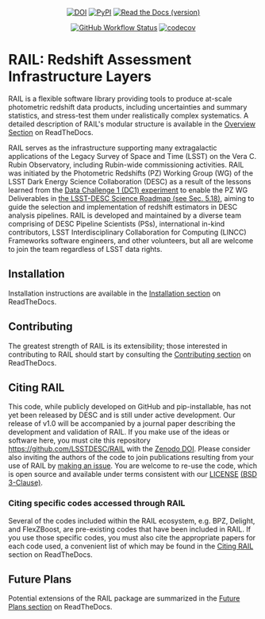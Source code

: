 <div align="center">

[![DOI](https://zenodo.org/badge/223043497.svg)](https://zenodo.org/badge/latestdoi/223043497)
[![PyPI](https://img.shields.io/pypi/v/pz-rail?color=blue&logo=pypi&logoColor=white)](https://pypi.org/project/pz-rail/)
[![Read the Docs (version)](https://img.shields.io/readthedocs/lsstdescrail/stable?color=blue&logo=readthedocs&logoColor=white)](https://lsstdescrail.readthedocs.io/en/stable/#)

[![GitHub Workflow Status](https://img.shields.io/github/workflow/status/LSSTDESC/RAIL/rail?logo=Github)](https://github.com/LSSTDESC/RAIL/actions/workflows/main.yml)
[![codecov](https://codecov.io/gh/LSSTDESC/RAIL/branch/master/graph/badge.svg)](https://codecov.io/gh/LSSTDESC/RAIL)

</div>

# RAIL: Redshift Assessment Infrastructure Layers

RAIL is a flexible software library providing tools to produce at-scale photometric redshift data products, including uncertainties and summary statistics, and stress-test them under realistically complex systematics.
A detailed description of RAIL's modular structure is available in the [Overview Section](https://lsstdescrail.readthedocs.io/en/stable/source/overview.html) on ReadTheDocs.

RAIL serves as the infrastructure supporting many extragalactic applications of the Legacy Survey of Space and Time (LSST) on the Vera C. Rubin Observatory, including Rubin-wide commissioning activities. 
RAIL was initiated by the Photometric Redshifts (PZ) Working Group (WG) of the LSST Dark Energy Science Collaboration (DESC) as a result of the lessons learned from the [Data Challenge 1 (DC1) experiment](https://academic.oup.com/mnras/article/499/2/1587/5905416) to enable the PZ WG Deliverables in [the LSST-DESC Science Roadmap (see Sec. 5.18)](https://lsstdesc.org/assets/pdf/docs/DESC_SRM_latest.pdf), aiming to guide the selection and implementation of redshift estimators in DESC analysis pipelines.
RAIL is developed and maintained by a diverse team comprising of DESC Pipeline Scientists (PSs), international in-kind contributors, LSST Interdisciplinary Collaboration for Computing (LINCC) Frameworks software engineers, and other volunteers, but all are welcome to join the team regardless of LSST data rights. 

## Installation

Installation instructions are available in the [Installation section](https://lsstdescrail.readthedocs.io/en/stable/source/installation.html) on ReadTheDocs.

## Contributing

The greatest strength of RAIL is its extensibility; those interested in contributing to RAIL should start by consulting the [Contributing section](https://lsstdescrail.readthedocs.io/en/stable/source/contributing.html) on ReadTheDocs.

## Citing RAIL

This code, while publicly developed on GitHub and pip-installable, has not yet been released by DESC and is still under active development. 
Our release of v1.0 will be accompanied by a journal paper describing the development and validation of RAIL.
If you make use of the ideas or software here, you must cite this repository <https://github.com/LSSTDESC/RAIL> with the [Zenodo DOI](https://doi.org/10.5281/zenodo.7017551).
Please consider also inviting the authors of the code to join publications resulting from your use of RAIL by [making an issue](https://github.com/LSSTDESC/RAIL/issues/new/choose).
You are welcome to re-use the code, which is open source and available under terms consistent with our [LICENSE](https://github.com/LSSTDESC/RAIL/blob/main/LICENSE) [(BSD 3-Clause)](https://opensource.org/licenses/BSD-3-Clause).

### Citing specific codes accessed through RAIL

Several of the codes included within the RAIL ecosystem, e.g. BPZ, Delight, and FlexZBoost, are pre-existing codes that have been included in RAIL.
If you use those specific codes, you must also cite the appropriate papers for each code used, a convenient list of which may be found in the [Citing RAIL](https://lsstdescrail.readthedocs.io/en/stable/source/citing.html) section on ReadTheDocs.

## Future Plans

Potential extensions of the RAIL package are summarized in the [Future Plans section](https://lsstdescrail.readthedocs.io/en/stable/source/futureplans.html) on ReadTheDocs.
